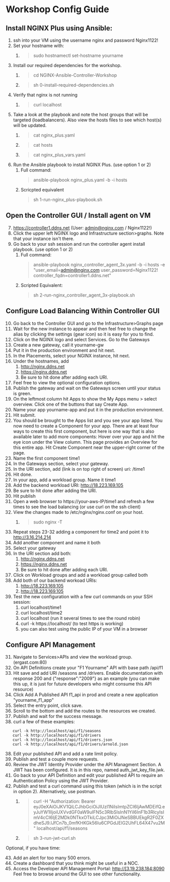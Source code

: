 # Workshop Config Guide

## Install NGINX Plus using Ansible:

1. ssh into your VM using the username nginx and password Nginx1122!
2. Set your hostname with: 
   1. >sudo hostnamectl set-hostname yourname 
3. Install our required dependencies for the workshop.
   1. >cd NGINX-Ansible-Controller-Workshop 
   2. >sh 0-install-required-dependencies.sh
4. Verify that nginx is not running
   1. >curl localhost
5. Take a look at the playbook and note the host groups that will be targeted (loadbalancers). Also view the hosts files to see which host(s) will be updated. 
   1. >cat nginx_plus.yaml
   2. >cat hosts
   3. >cat nginx_plus_vars.yaml
6. Run the Ansible playbook to install NGINX Plus. (use option 1 or 2)
   1. Full command: 
         >ansible-playbook nginx_plus.yaml -b -i hosts
   2. Scricpted equivalent
         >sh 1-run-nginx_plus-playbook.sh

## Open the Controller GUI / Install agent on VM

7. <https://controller1.ddns.net> (User: admin@nginx.com / Nginx1122!)
8. Click the upper left NGINX logo and Infrastructure section>graphs. Note that your instance isn't there. 
9.  Go back to your ssh session and run the controller agent install playbook. (use option 1 or 2)
    1. Full command: 
       >ansible-playbook nginx_controller_agent_3x.yaml -b -i hosts -e "user_email=admin@nginx.com user_password=Nginx1122! controller_fqdn=controller1.ddns.net"
    2. Scripted Equivalent: 
       >sh 2-run-nginx_controller_agent_3x-playbook.sh

## Configure Load Balancing Within Controller GUI

10. Go back to the Controller GUI and go to the Infrastructure>Graphs page
11. Wait for the new instance to appear and then feel free to change the alias by clicking the settings (gear icon) so it is easy for you to find.
12. Click on the NGINX logo and select Services. Go to the Gateways
13. Create a new gateway, call it yourname-gw
14. Put it in the production environment and hit next.
15. In the Placements, select your NGINX instance, hit next.
16. Under the hostnames, add 
    1.  http://nginx.ddns.net 
    2.  https://nginx.ddns.net 
    3.  Be sure to hit done after adding each URI.
17. Feel free to view the optional configuration options.
18. Publish the gateway and wait on the Gateways screen until your status is green.
19. On the leftmost column hit Apps to show the My Apps menu > select overview. Click one of the buttons that say Create App.
20. Name your app yourname-app and put it in the production environment. 
21. Hit submit.
22. You should be brought to the Apps list and you see your app listed. You now need to create a Component for your app. There are at least four ways to create this first component, but here is one way that is also available later to add more components: Hover over your app and hit the eye icon under the View column. This page provides an Overview for this entire app. Hit Create Component near the upper-right corner of the page.
23. Name the first component time1
24. In the Gateways section, select your gateway.
25. In the URI section, add (link is on top right of screen) uri: /time1
26. Hit done. 
27. In your app, add a workload group. Name it time1
28. Add the backend workload URI: http://18.223.169.105
29. Be sure to hit done after adding the URI.
30. Hit publish
31. Open a web browser to https://your-aws-IP/time1 and refresh a few times to see the load balancing (or use curl on the ssh client)
32. View the changes made to /etc/nginx/nginx.conf on your host. 
    1.  >sudo nginx -T
33. Repeat steps 23-32 adding a component for time2 and point it to http://3.16.214.214
34. Add another component and name it both
35. Select your gateway 
36. In the URI section add both:
    1.  http://nginx.ddns.net 
    2.  https://nginx.ddns.net 
    3.  Be sure to hit done after adding each URI.
37. Click on Workload groups and add a workload group called both
38. Add both of our backend workoad URIs:
    1.  http://18.223.169.105
    2.  http://18.223.169.105
39. Test the new configuration with a few curl commands on your SSH session:
    1.  curl localhost/time1
    2.  curl localhost/time2
    3.  curl localhost (run it several times to see the round robin)
    4.  curl -k https://localhost/ (to test https is working)
    5.  you can also test using the public IP of your VM in a browser

## Configure API Management

31. Navigate to Services>APIs and view the workload group. (ergast.com:80)
32. On API Definitions create your "F1 Yourname" API with base path /api/f1
33. Hit save and add URI /seasons and /drivers. Enable documentation with response 200 and {"response":"2009"} as an example (you can make this up, it is just for future developers who might consume this API resource)
34. Click Add A Published API f1_api in prod and create a new application "yourname_f1_app"
35. Select the entry point, click save.
36. Scroll to the bottom and add the routes to the resources we created.
37. Publish and wait for the success message.
38. curl a few of these examples:
```
   curl -k http://localhost/api/f1/seasons
   curl -k http://localhost/api/f1/drivers
   curl -k http://localhost/api/f1/drivers.json
   curl -k http://localhost/api/f1/drivers/arnold.json
```

38. Edit your published API and add a rate limit policy.
39. Publish and test a couple more requests.
40. Review the JWT Identity Provider under the API Managment Section. A JWT has been configured. It is in this repo, named auth_jwt_key_file.jwk.
41. Go back to your API Definition and edit your published API to require an Authentication Policy using the JWT Provider. 
42. Publish and test a curl command using this token (which is in the script in option 2). Alternatively, use postman.
    1.  >curl -H "Authorization: Bearer eyJ0eXAiOiJKV1QiLCJhbGciOiJIUzI1NiIsImtpZCI6IjAwMDEifQ.eyJuYW1lIjoiUXVvdGF0aW9uIFN5c3RlbSIsInN1YiI6InF1b3RlcyIsImV4cCI6IjE2MDk0NTkxOTkiLCJpc3MiOiJNeSBBUEkgR2F0ZXdheSJ9.lJfCn7b_0mfKHKGk56Iu6CPGdJElG2UhFL64X47vu2M" localhost/api/f1/seasons
    2.  >sh 3-run-jwt-curl.sh


Optional, if you have time:

43. Add an alert for too many 500 errors.
44. Create a dashboard that you think might be useful in a NOC.
45. Access the Developer API Management Portal: <http://[3.19.238.184:8090>
Feel free to browse around the GUI to see other functionality. 
